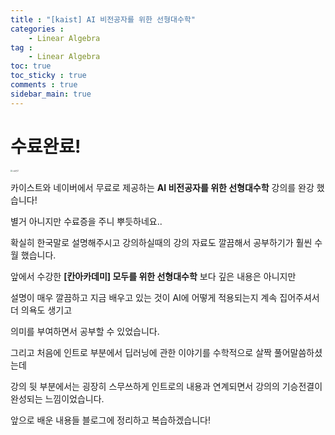```yaml
---
title : "[kaist] AI 비전공자를 위한 선형대수학"
categories :
    - Linear Algebra
tag :
    - Linear Algebra
toc: true
toc_sticky : true
comments : true
sidebar_main: true
---
```


# 수료완료!

<img src="../../images/수료증2.JPEG" alt="수료증2" style="zoom:20%;" /> 





카이스트와 네이버에서 무료로 제공하는 **AI 비전공자를 위한 선형대수학** 강의를 완강 했습니다! 

별거 아니지만 수료증을 주니 뿌듯하네요..

확실히 한국말로 설명해주시고 강의하실때의 강의 자료도 깔끔해서 공부하기가 훨씬 수월 했습니다.

앞에서 수강한 **[칸아카데미] 모두를 위한 선형대수학** 보다 깊은 내용은 아니지만 

설명이 매우 깔끔하고 지금 배우고 있는 것이 AI에 어떻게 적용되는지 계속 집어주셔서 더 의욕도 생기고

의미를 부여하면서 공부할 수 있었습니다.

그리고 처음에 인트로 부분에서 딥러닝에 관한 이야기를 수학적으로 살짝 풀어말씀하셨는데

강의 뒷 부분에서는 굉장히 스무쓰하게 인트로의 내용과 연계되면서 강의의 기승전결이 완성되는 느낌이었습니다.

앞으로 배운 내용들 블로그에 정리하고 복습하겠습니다!